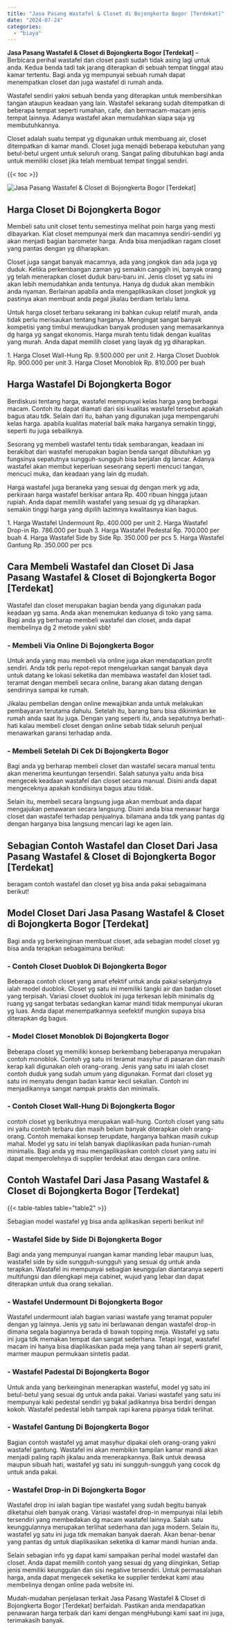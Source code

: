 ```yaml
---
title: "Jasa Pasang Wastafel & Closet di Bojongkerta Bogor [Terdekat]"
date: "2024-07-24"
categories: 
  - "biaya"
---
```


**Jasa Pasang Wastafel & Closet di Bojongkerta Bogor \[Terdekat\]** – Berbicara perihal wastafel dan closet pasti sudah tidak asing lagi untuk anda. Kedua benda tadi tak jarang diterapkan di sebuah tempat tinggal atau kamar tertentu. Bagi anda yg mempunyai sebuah rumah dapat menempatkan closet dan juga wastafel di rumah anda.

Wastafel sendiri yakni sebuah benda yang diterapkan untuk membersihkan tangan ataupun keadaan yang lain. Wastafel sekarang sudah ditempatkan di beberapa tempat seperti rumahan, cafe, dan bermacam-macam jenis tempat lainnya. Adanya wastafel akan memudahkan siapa saja yg membutuhkannya.

Closet adalah suatu tempat yg digunakan untuk membuang air, closet ditempatkan di kamar mandi. Closet juga menajdi beberapa kebutuhan yang betul-betul urgent untuk seluruh orang. Sangat paling dibutuhkan bagi anda untuk memiliki closet jika telah membuat tempat tinggal sendiri.

{{< toc >}}

![Jasa Pasang Wastafel & Closet di Bojongkerta Bogor [Terdekat]](/images/wastafel-closet-murah48.png)

## Harga Closet Di Bojongkerta Bogor

Membeli satu unit closet tentu semestinya melihat poin harga yang mesti dibayarkan. Kiat closet mempunyai merk dan macamnya sendiri-sendiri yg akan menjadi bagian barometer harga. Anda bisa menjadikan ragam closet yang pantas dengan yg diharapkan.

Closet juga sangat banyak macamnya, ada yang jongkok dan ada juga yg duduk. Ketika perkembangan zaman yg semakin canggih ini, banyak orang yg telah menerapkan closet duduk baru-baru ini. Jenis closet yg satu ini akan lebih memudahkan anda tentunya. Hanya dg duduk akan membikin anda nyaman. Berlainan apabila anda mengaplikasikan closet jongkok yg pastinya akan membuat anda pegal jikalau berdiam terlalu lama.

Untuk harga closet terbaru sekarang ini bahkan cukup relatif murah, anda tidak perlu merisaukan tentang harganya. Mengingat sangat banyak kompetisi yang timbul mewujudkan banyak produsen yang memasarkannya dg harga yg sangat ekonomis. Harga murah tentu tidak dengan kualitas yang murah. Anda dapat memilih closet yang layak dg yg diharapkan.

1\. Harga Closet Wall-Hung Rp. 9.500.000 per unit 2. Harga Closet Duoblok Rp. 900.000 per unit 3. Harga Closet Monoblok Rp. 810.000 per buah

## Harga Wastafel Di Bojongkerta Bogor

Berdiskusi tentang harga, wastafel mempunyai kelas harga yang berbagai macam. Contoh itu dapat diamati dari sisi kualitas wastafel tersebut apakah bagus atau tdk. Selain dari itu, bahan yang digunakan juga mempengaruhi kelas harga. apabila kualitas material baik maka harganya semakin tinggi, seperti itu juga sebaliknya.

Sesorang yg membeli wastafel tentu tidak sembarangan, keadaan ini berakibat dari wastafel merupakan bagian benda sangat dibutuhkan yg fungsinya sepatutnya sungguh-sungguh bisa berjalan dg lancar. Adanya wastafel akan membut keperluan seseorang seperti mencuci tangan, mencuci muka, dan keadaan yang lain dg mudah.

Harga wastafel juga beraneka yang sesuai dg dengan merk yg ada, perkiraan harga wastafel berkisar antara Rp. 400 ribuan hingga jutaan rupiah. Anda dapat memilih wastafel yang sesuai dg yg diharapkan. semakin tinggi harga yang dipilih lazimnya kwalitasnya kian bagus.

1\. Harga Wastafel Undermount Rp. 400.000 per unit 2. Harga Wastafel Drop-in Rp. 786.000 per buah 3. Harga Wastafel Pedestal Rp. 700.000 per buah 4. Harga Wastafel Side by Side Rp. 350.000 per pcs 5. Harga Wastafel Gantung Rp. 350.000 per pcs

## Cara Membeli Wastafel dan Closet Di Jasa Pasang Wastafel & Closet di Bojongkerta Bogor \[Terdekat\]

Wastafel dan closet merupakan bagian benda yang digunakan pada keadaan yg sama. Anda akan menemukan keduanya di toko yang sama. Bagi anda yg berharap membeli wastafel dan closet, anda dapat membelinya dg 2 metode yakni sbb!

### \- Membeli Via Online Di Bojongkerta Bogor

Untuk anda yang mau membeli via online juga akan mendapatkan profit sendiri. Anda tdk perlu repot-repot mengeluarkan sangat banyak daya untuk datang ke lokasi seketika dan membawa wastafel dan kloset tadi. teramat dengan membeli secara online, barang akan datang dengan sendirinya sampai ke rumah.

Jikalau pembelian dengan online mewajibkan anda untuk melakukan pembayaran terutama dahulu. Setelah itu, barang baru bisa dikirimkan ke rumah anda saat itu juga. Dengan yang seperti itu, anda sepatutnya berhati-hati kalau membeli closet dengan online sebab tidak seluruh penjual menawarkan garansi terhadap anda.

### \- Membeli Setelah Di Cek Di Bojongkerta Bogor

Bagi anda yg berharap membeli closet dan wastafel secara manual tentu akan menerima keuntungan tersendiri. Salah satunya yaitu anda bisa mengecek keadaan wastafel dan closet secara manual. Disini anda dapat mengeceknya apakah kondisinya bagus atau tidak.

Selain itu, membeli secara langsung juga akan membuat anda dapat mengajukan penawaran secara langsung. Disini anda bisa menawar harga closet dan wastafel terhadap penjualnya. bilamana anda tdk yang pantas dg dengan harganya bisa langsung mencari lagi ke agen lain.

## Sebagian Contoh Wastafel dan Closet Dari Jasa Pasang Wastafel & Closet di Bojongkerta Bogor \[Terdekat\]

beragam contoh wastafel dan closet yg bisa anda pakai sebagaimana berikut!

## Model Closet Dari Jasa Pasang Wastafel & Closet di Bojongkerta Bogor \[Terdekat\]

Bagi anda yg berkeinginan membuat closet, ada sebagian model closet yg bisa anda terapkan sebagaimana berikut:

### \- Contoh Closet Duoblok Di Bojongkerta Bogor

Beberapa contoh closet yang amat efektif untuk anda pakai selanjutnya ialah model duoblok. Closet yg satu ini memiliki tangki air dan badan closet yang terpisah. Variasi closet duoblok ini juga terkesan lebih minimalis dg ruang yg sangat terbatas sedangkan kamar mandi tidak mempunyai ukuran yg luas. Anda dapat menempatkannya seefektif mungkin supaya bisa diterapkan dg bagus.

### \- Model Closet Monoblok Di Bojongkerta Bogor

Beberapa closet yg memiliki konsep berkembang beberapanya merupakan contoh monoblok. Contoh yg satu ini teramat masyhur di pasaran dan masih kerap kali digunakan oleh orang-orang. Jenis yang satu ini ialah closet contoh duduk yang sudah umum yang digunakan. Format dari closet yg satu ini menyatu dengan badan kamar kecil sekalian. Contoh ini menjadikannya sangat nampak praktis dan minimalis.

### \- Contoh Closet Wall-Hung Di Bojongkerta Bogor

contoh closet yg berikutnya merupakan wall-hung. Contoh closet yang satu ini yaitu contoh terbaru dan masih belum banyak diterapkan oleh orang-orang. Contoh memakai konsep terupdate, harganya bahkan masih cukup mahal. Model yg satu ini telah banyak diaplikasikan pada hunian-rumah minimalis. Bagi anda yg mau mengaplikasikan contoh closet yang satu ini dapat memperolehnya di supplier terdekat atau dengan cara online.

## Contoh Wastafel Dari Jasa Pasang Wastafel & Closet di Bojongkerta Bogor \[Terdekat\]

{{< table-tables table="table2" >}}

Sebagian model wastafel yg bisa anda aplikasikan seperti berikut ini!

### \- Wastafel Side by Side Di Bojongkerta Bogor

Bagi anda yang mempunyai ruangan kamar manding lebar maupun luas, wastafel side by side sungguh-sungguh yang sesuai dg untuk anda terapkan. Wastafel ini mempunyai sebagian keunggulan diantaranya seperti multifungsi dan dilengkapi meja cabinet, wujud yang lebar dan dapat diterapkan untuk dua orang sekalian.

### \- Wastafel Undermount Di Bojongkerta Bogor

Wastafel undermount ialah bagian variasi wastafe yang teramat populer dengan yg lainnya. Jenis yg satu ini berlawanan dengan wastafel drop-in dimana segala bagiannya berada di bawah topping meja. Wastafel yg satu ini juga tdk memakan tempat dan sangat sederhana. Tetapi ingat, wastafel macam ini hanya bisa diaplikasikan pada meja yang tahan air seperti granit, marmer maupun permukaan sintetis padat.

### \- Wastafel Padestal Di Bojongkerta Bogor

Untuk anda yang berkeinginan menerapkan wasteful, model yg satu ini betul-betul yang sesuai dg untuk anda pakai. Variasi wastafel yang satu ini mempunyai kaki pedestal sendiri yg bakal jadikannya bisa berdiri dengan kokoh. Wastafel pedestal lebih tampak rapi karena pipanya tidak terlihat.

### \- Wastafel Gantung Di Bojongkerta Bogor

Bagian contoh wastafel yg amat masyhur dipakai oleh orang-orang yakni wastafel gantung. Wastafel ini akan membikin tampilan kamar mandi akan menjadi paling rapih jikalau anda menerapkannya. Baik untuk dewasa maupun sibuah hati, wastafel yg satu ini sungguh-sungguh yang cocok dg untuk anda pakai.

### \- Wastafel Drop-in Di Bojongkerta Bogor

Wastafel drop ini ialah bagian tipe wastafel yang sudah begitu banyak diketahui oleh banyak orang. Variasi wastafel drop-in mempunyai nilai lebih tersendiri yang membedakan dg macam wastafel lainnya. Salah satu keunggulannya merupakan terlihat sederhana dan juga modern. Selain itu, wastafel yg satu ini juga tdk memakan banyak daerah. Akan benar-benar yang pantas dg untuk diaplikasikan seketika di kamar mandi hunian anda.

Selain sebagian info yg dapat kami sampaikan perihal model wastafel dan closet. Anda dapat memilih contoh yang sesuai dg yang diinginkan, Setiap jenis memiliki keunggulan dan sisi negative tersendiri. Untuk permasalahan harga, anda dapat mengecek seketika ke supplier terdekat kami atau membelinya dengan online pada website ini.

Mudah-mudahan penjelasan terkait Jasa Pasang Wastafel & Closet di Bojongkerta Bogor \[Terdekat\] berfaidah. Pastikan anda mendapatkan penawaran harga terbaik dari kami dengan mengHubungi kami saat ini juga, terimakasih banyak.
